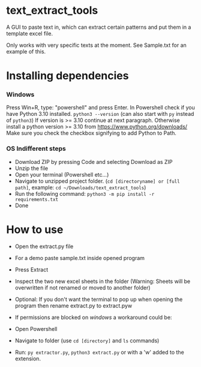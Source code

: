 # text_extract_tools
A GUI to paste text in, which can extract certain patterns and put them in a template excel file.

Only works with very specific texts at the moment.
See Sample.txt for an example of this.

# Installing dependencies

### Windows

Press Win+R, type: "powershell" and press Enter.
In Powershell check if you have Python 3.10 installed.
`python3 --version` (can also start with `py` instead of `python3`)
If version is >= 3.10 continue at next paragraph.
Otherwise install a python version >= 3.10 from https://www.python.org/downloads/
Make sure you check the checkbox signifying to add Python to Path.

### OS Indifferent steps
- Download ZIP by pressing Code and selecting Download as ZIP
- Unzip the file
- Open your terminal (Powershell etc...)
- Navigate to unzipped project folder. (`cd [directoryname] or [full path]`, example: `cd ~/Downloads/text_extract_tools`)
- Run the following command: `python3 -m pip install -r requirements.txt`
- Done

# How to use
- Open the extract.py file
- For a demo paste sample.txt inside opened program
- Press Extract
- Inspect the two new excel sheets in the folder (Warning: Sheets will be overwritten if not renamed or moved to another folder)
- Optional: If you don\'t want the terminal to pop up when opening the program then rename extract.py to extract.pyw

- If permissions are blocked on *windows* a workaround could be:
- Open Powershell
- Navigate to folder (use `cd [directory]` and `ls` commands)
- Run: `py extractor.py`, `python3 extract.py` or with a 'w' added to the extension.
